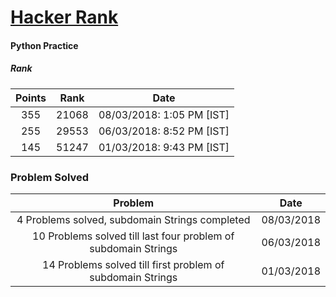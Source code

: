 # [Hacker Rank](https://www.hackerrank.com/)
#### Python Practice


##### **Rank**

| Points | Rank | Date  |
|:-----: |:----:| :----:|
| 355 | 21068 | 08/03/2018: 1:05 PM [IST] |
| 255 | 29553 | 06/03/2018: 8:52 PM [IST] |
| 145 | 51247 | 01/03/2018: 9:43 PM [IST] |

### **Problem Solved**

| Problem | Date |
| :------:|:----:|
| 4 Problems solved, subdomain Strings completed | 08/03/2018 |
| 10 Problems solved till last four problem of subdomain Strings | 06/03/2018 |
| 14 Problems solved till first problem of subdomain Strings | 01/03/2018 |
